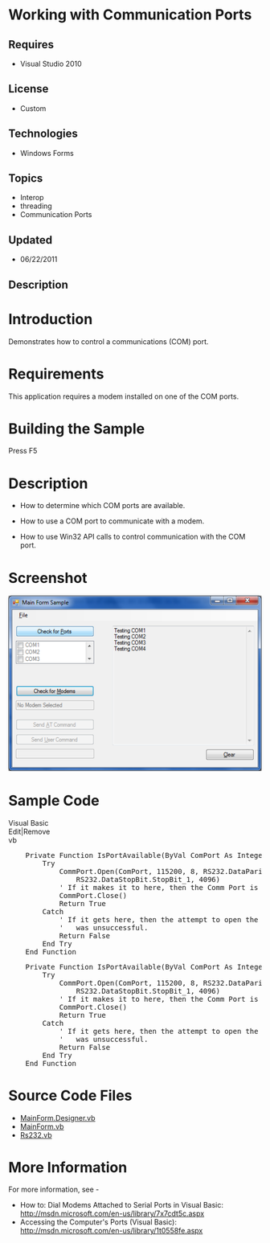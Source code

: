 # Working with Communication Ports
## Requires
- Visual Studio 2010
## License
- Custom
## Technologies
- Windows Forms
## Topics
- Interop
- threading
- Communication Ports
## Updated
- 06/22/2011
## Description

<h1>Introduction</h1>
<p><span id="ctl00_ctl00_Content_TabContentPanel_Content_wikiSourceLabel">Demonstrates how to control a communications (COM) port.</span></p>
<h1 class="heading"><span>Requirements</span></h1>
<div class="section" id="requirementsTitleSection">
<p>This application requires a modem installed on one of the COM ports.</p>
</div>
<h1><span>Building the Sample</span></h1>
<p>Press F5</p>
<h1>Description</h1>
<ul>
<li>
<p>How to determine which COM ports are available.</p>
</li><li>
<p>How to use a COM port to communicate with a modem.</p>
</li><li>
<p>How to use Win32 API calls to control communication with the COM port.</p>
</li></ul>
<h1>Screenshot</h1>
<p><img src="23083-screenshot.png" alt=""></p>
<h1>Sample Code<em><br>
</em></h1>
<div class="scriptcode">
<div class="pluginEditHolder" pluginCommand="mceScriptCode">
<div class="title"><span>Visual Basic</span></div>
<div class="pluginLinkHolder"><span class="pluginEditHolderLink">Edit</span>|<span class="pluginRemoveHolderLink">Remove</span></div>
<span class="hidden">vb</span>
<pre class="hidden">    Private Function IsPortAvailable(ByVal ComPort As Integer) As Boolean
        Try
            CommPort.Open(ComPort, 115200, 8, RS232.DataParity.Parity_None, _
                RS232.DataStopBit.StopBit_1, 4096)
            ' If it makes it to here, then the Comm Port is available.
            CommPort.Close()
            Return True
        Catch
            ' If it gets here, then the attempt to open the Comm Port
            '   was unsuccessful.
            Return False
        End Try
    End Function</pre>
<div class="preview">
<pre id="codePreview" class="vb">&nbsp;&nbsp;&nbsp;&nbsp;<span class="visualBasic__keyword">Private</span>&nbsp;<span class="visualBasic__keyword">Function</span>&nbsp;IsPortAvailable(<span class="visualBasic__keyword">ByVal</span>&nbsp;ComPort&nbsp;<span class="visualBasic__keyword">As</span>&nbsp;<span class="visualBasic__keyword">Integer</span>)&nbsp;<span class="visualBasic__keyword">As</span>&nbsp;<span class="visualBasic__keyword">Boolean</span>&nbsp;
&nbsp;&nbsp;&nbsp;&nbsp;&nbsp;&nbsp;&nbsp;&nbsp;<span class="visualBasic__keyword">Try</span>&nbsp;
&nbsp;&nbsp;&nbsp;&nbsp;&nbsp;&nbsp;&nbsp;&nbsp;&nbsp;&nbsp;&nbsp;&nbsp;CommPort.Open(ComPort,&nbsp;<span class="visualBasic__number">115200</span>,&nbsp;<span class="visualBasic__number">8</span>,&nbsp;RS232.DataParity.Parity_None,&nbsp;_&nbsp;
&nbsp;&nbsp;&nbsp;&nbsp;&nbsp;&nbsp;&nbsp;&nbsp;&nbsp;&nbsp;&nbsp;&nbsp;&nbsp;&nbsp;&nbsp;&nbsp;RS232.DataStopBit.StopBit_1,&nbsp;<span class="visualBasic__number">4096</span>)&nbsp;
&nbsp;&nbsp;&nbsp;&nbsp;&nbsp;&nbsp;&nbsp;&nbsp;&nbsp;&nbsp;&nbsp;&nbsp;<span class="visualBasic__com">'&nbsp;If&nbsp;it&nbsp;makes&nbsp;it&nbsp;to&nbsp;here,&nbsp;then&nbsp;the&nbsp;Comm&nbsp;Port&nbsp;is&nbsp;available.</span>&nbsp;
&nbsp;&nbsp;&nbsp;&nbsp;&nbsp;&nbsp;&nbsp;&nbsp;&nbsp;&nbsp;&nbsp;&nbsp;CommPort.Close()&nbsp;
&nbsp;&nbsp;&nbsp;&nbsp;&nbsp;&nbsp;&nbsp;&nbsp;&nbsp;&nbsp;&nbsp;&nbsp;<span class="visualBasic__keyword">Return</span>&nbsp;<span class="visualBasic__keyword">True</span>&nbsp;
&nbsp;&nbsp;&nbsp;&nbsp;&nbsp;&nbsp;&nbsp;&nbsp;<span class="visualBasic__keyword">Catch</span>&nbsp;
&nbsp;&nbsp;&nbsp;&nbsp;&nbsp;&nbsp;&nbsp;&nbsp;&nbsp;&nbsp;&nbsp;&nbsp;<span class="visualBasic__com">'&nbsp;If&nbsp;it&nbsp;gets&nbsp;here,&nbsp;then&nbsp;the&nbsp;attempt&nbsp;to&nbsp;open&nbsp;the&nbsp;Comm&nbsp;Port</span>&nbsp;
&nbsp;&nbsp;&nbsp;&nbsp;&nbsp;&nbsp;&nbsp;&nbsp;&nbsp;&nbsp;&nbsp;&nbsp;<span class="visualBasic__com">'&nbsp;&nbsp;&nbsp;was&nbsp;unsuccessful.</span>&nbsp;
&nbsp;&nbsp;&nbsp;&nbsp;&nbsp;&nbsp;&nbsp;&nbsp;&nbsp;&nbsp;&nbsp;&nbsp;<span class="visualBasic__keyword">Return</span>&nbsp;<span class="visualBasic__keyword">False</span>&nbsp;
&nbsp;&nbsp;&nbsp;&nbsp;&nbsp;&nbsp;&nbsp;&nbsp;<span class="visualBasic__keyword">End</span>&nbsp;<span class="visualBasic__keyword">Try</span>&nbsp;
&nbsp;&nbsp;&nbsp;&nbsp;<span class="visualBasic__keyword">End</span>&nbsp;<span class="visualBasic__keyword">Function</span></pre>
</div>
</div>
</div>
<h1><span>Source Code Files</span></h1>
<ul>
<li><a class="browseFile" href="sourcecode?fileId=23081&pathId=1179583985">MainForm.Designer.vb</a>
</li><li><a class="browseFile" href="sourcecode?fileId=23081&pathId=788199196">MainForm.vb</a>
</li><li><a class="browseFile" href="sourcecode?fileId=23081&pathId=140506884">Rs232.vb</a>
</li></ul>
<h1>More Information</h1>
<p>For more information, see -</p>
<ul>
<li>How to: Dial Modems Attached to Serial Ports in Visual Basic: <a href="http://msdn.microsoft.com/en-us/library/7x7cdt5c.aspx" target="_blank">
http://msdn.microsoft.com/en-us/library/7x7cdt5c.aspx</a> </li><li>Accessing the Computer's Ports (Visual Basic): <a href="http://msdn.microsoft.com/en-us/library/1t0558fe.aspx" target="_blank">
http://msdn.microsoft.com/en-us/library/1t0558fe.aspx</a> </li></ul>
